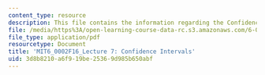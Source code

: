 ```yaml
---
content_type: resource
description: This file contains the information regarding the Confidence Intervals.
file: /media/https%3A/open-learning-course-data-rc.s3.amazonaws.com/6-0002-introduction-to-computational-thinking-and-data-science-fall-2016/3d8b8210a6f919be25369d985b650abf_MIT6_0002F16_lec7.pdf
file_type: application/pdf
resourcetype: Document
title: 'MIT6_0002F16_Lecture 7: Confidence Intervals'
uid: 3d8b8210-a6f9-19be-2536-9d985b650abf
---
```

